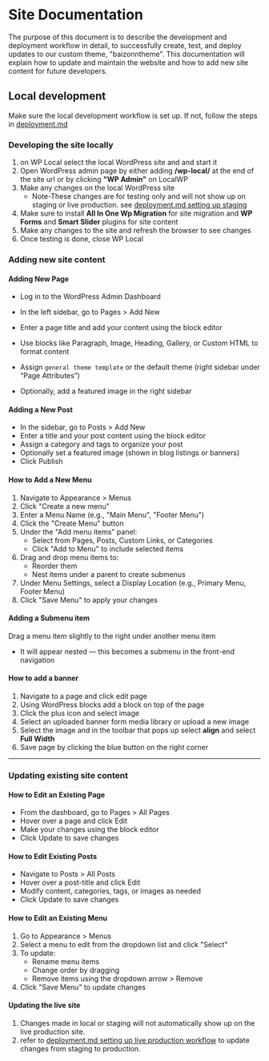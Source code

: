# Site Documentation

The purpose of this document is to describe the development and deployment workflow in detail, to successfully create,
test,
and deploy updates to our custom theme, "baizonntheme".
This documentation will explain how to update and maintain the website and how to add new site content for future developers.

## Local development
Make sure the local development workflow is set up. If not, follow the steps in [deployment.md](deployment.md#setting-up-version-control)

### Developing the site locally
1. on WP Local select the local WordPress site and and start it
2. Open WordPress admin page by either adding __/wp-local/__ at the end of the site url or by clicking __"WP Admin"__ on LocalWP
3. Make any changes on the local WordPress site
    - Note-These changes are for testing only and will not show up on staging or live production. see [deployment.md setting up staging](deployment.md#setting-up-staging)
4. Make sure to install __All In One Wp Migration__ for site migration and __WP Forms__ and __Smart Slider__ plugins for site content
5. Make any changes to the site and refresh the browser to see changes
6. Once testing is done, close WP Local

### Adding new site content
#### Adding New Page
- Log in to the WordPress Admin Dashboard

- In the left sidebar, go to Pages > Add New
- Enter a page title and add your content using the block editor
- Use blocks like Paragraph, Image, Heading, Gallery, or Custom HTML to format content
- Assign `general theme template` or the default theme (right sidebar under “Page Attributes”)
- Optionally, add a featured image in the right sidebar

#### Adding a New Post
- In the sidebar, go to Posts > Add New
- Enter a title and your post content using the block editor
- Assign a category and tags to organize your post
- Optionally set a featured image (shown in blog listings or banners)
- Click Publish

#### How to Add a New Menu

1. Navigate to Appearance > Menus
2. Click "Create a new menu"
3. Enter a Menu Name (e.g., "Main Menu", "Footer Menu")
4. Click the "Create Menu" button
5. Under the "Add menu items" panel:
    - Select from Pages, Posts, Custom Links, or Categories
    - Click "Add to Menu" to include selected items
6. Drag and drop menu items to:
    - Reorder them
    - Nest items under a parent to create submenus
7. Under Menu Settings, select a Display Location (e.g., Primary Menu, Footer Menu)
8. Click "Save Menu" to apply your changes

#### Adding a Submenu item
Drag a menu item slightly to the right under another menu item
- It will appear nested — this becomes a submenu in the front-end navigation

#### How to add a banner
1. Navigate to a page and click edit page
2. Using WordPress blocks add a block on top of the page
3. Click the plus icon and select image
4. Select an uploaded banner form media library or upload a new image
5. Select the image and in the toolbar that pops up select **align** and select **Full Width**
6. Save page by clicking the blue button on the right corner

___

### Updating existing site content
#### How to Edit an Existing Page
- From the dashboard, go to Pages > All Pages
- Hover over a page and click Edit
- Make your changes using the block editor
- Click Update to save changes

#### How to Edit Existing Posts
- Navigate to Posts > All Posts
- Hover over a post-title and click Edit
- Modify content, categories, tags, or images as needed
- Click Update to save changes

#### How to Edit an Existing Menu
1. Go to Appearance > Menus
2. Select a menu to edit from the dropdown list and click "Select"
3. To update:
    - Rename menu items
    - Change order by dragging
    - Remove items using the dropdown arrow > Remove
4. Click "Save Menu" to update changes

#### Updating the live site
1. Changes made in local or staging will not automatically show up on the live production site.
2. refer to [deployment.md setting up live production workflow](deployment.md#Live-Production-workflow) to update changes from staging to production.


